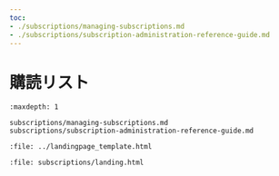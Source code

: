 ```yaml
---
toc:
- ./subscriptions/managing-subscriptions.md
- ./subscriptions/subscription-administration-reference-guide.md
---
```


# 購読リスト

```{toctree}
:maxdepth: 1

subscriptions/managing-subscriptions.md
subscriptions/subscription-administration-reference-guide.md
```

```{raw} html
:file: ../landingpage_template.html
```

```{raw} html
:file: subscriptions/landing.html
```

